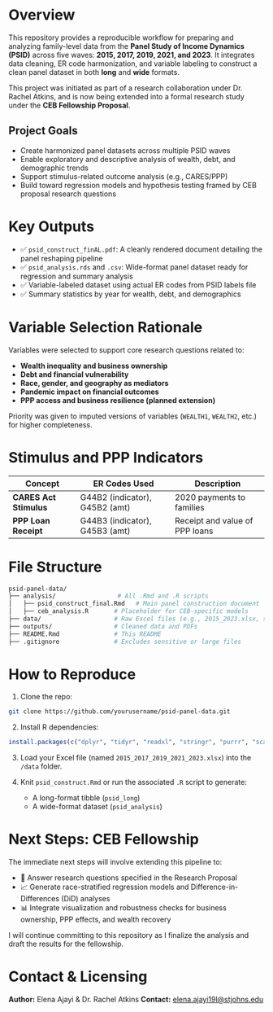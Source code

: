 

# Overview

This repository provides a reproducible workflow for preparing and analyzing family-level data from the **Panel Study of Income Dynamics (PSID)** across five waves: **2015, 2017, 2019, 2021, and 2023**. It integrates data cleaning, ER code harmonization, and variable labeling to construct a clean panel dataset in both **long** and **wide** formats.

This project was initiated as part of a research collaboration under Dr. Rachel Atkins, and is now being extended into a formal research study under the **CEB Fellowship Proposal**.

## Project Goals

- Create harmonized panel datasets across multiple PSID waves
- Enable exploratory and descriptive analysis of wealth, debt, and demographic trends
- Support stimulus-related outcome analysis (e.g., CARES/PPP)
- Build toward regression models and hypothesis testing framed by CEB proposal research questions

# Key Outputs

- ✅ `psid_construct_finAL.pdf`: A cleanly rendered document detailing the panel reshaping pipeline
- ✅ `psid_analysis.rds` and `.csv`: Wide-format panel dataset ready for regression and summary analysis
- ✅ Variable-labeled dataset using actual ER codes from PSID labels file
- ✅ Summary statistics by year for wealth, debt, and demographics

# Variable Selection Rationale

Variables were selected to support core research questions related to:

- **Wealth inequality and business ownership**
- **Debt and financial vulnerability**
- **Race, gender, and geography as mediators**
- **Pandemic impact on financial outcomes**
- **PPP access and business resilience (planned extension)**

Priority was given to imputed versions of variables (`WEALTH1`, `WEALTH2`, etc.) for higher completeness.

# Stimulus and PPP Indicators

| Concept                 | ER Codes Used                 | Description                          |
|-------------------------|-------------------------------|--------------------------------------|
| **CARES Act Stimulus**  | G44B2 (indicator), G45B2 (amt)| 2020 payments to families            |
| **PPP Loan Receipt**    | G44B3 (indicator), G45B3 (amt)| Receipt and value of PPP loans       |

# File Structure

```bash
psid-panel-data/
├── analysis/                 # All .Rmd and .R scripts
│   ├── psid_construct_final.Rmd   # Main panel construction document
│   ├── ceb_analysis.R       # Placeholder for CEB-specific models
├── data/                    # Raw Excel files (e.g., 2015_2023.xlsx, stimulus_2021, etc)
├── outputs/                 # Cleaned data and PDFs
├── README.Rmd               # This README
├── .gitignore               # Excludes sensitive or large files
```

# How to Reproduce

1. Clone the repo:

```bash
git clone https://github.com/yourusername/psid-panel-data.git
```

2. Install R dependencies:

```r
install.packages(c("dplyr", "tidyr", "readxl", "stringr", "purrr", "scales", "ggplot2"))
```

3. Load your Excel file (named `2015_2017_2019_2021_2023.xlsx`) into the `/data` folder.

4. Knit `psid_construct.Rmd` or run the associated `.R` script to generate:
   - A long-format tibble (`psid_long`)
   - A wide-format dataset (`psid_analysis`)

# Next Steps: CEB Fellowship

The immediate next steps will involve extending this pipeline to:

- 🧮 Answer research questions specified in the Research Proposal
- 📈 Generate race-stratified regression models and Difference-in-Differences (DiD) analyses
- 📊 Integrate visualization and robustness checks for business ownership, PPP effects, and wealth recovery

I will continue committing to this repository as I finalize the analysis and draft the results for the fellowship.

# Contact & Licensing

**Author:** Elena Ajayi  & Dr. Rachel Atkins
**Contact:** elena.ajayi19l@stjohns.edu  


